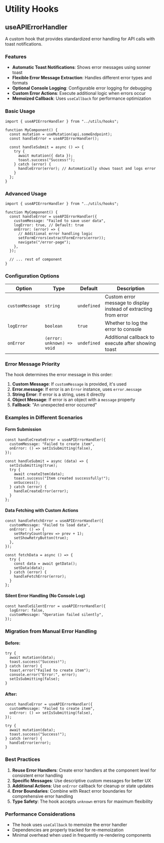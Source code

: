 # Utility Hooks

## useAPIErrorHandler

A custom hook that provides standardized error handling for API calls with toast notifications.

### Features

- **Automatic Toast Notifications**: Shows error messages using sonner toast
- **Flexible Error Message Extraction**: Handles different error types and formats
- **Optional Console Logging**: Configurable error logging for debugging
- **Custom Error Actions**: Execute additional logic when errors occur
- **Memoized Callback**: Uses `useCallback` for performance optimization

### Basic Usage

```tsx
import { useAPIErrorHandler } from "../utils/hooks";

function MyComponent() {
  const mutation = useMutation(api.someEndpoint);
  const handleError = useAPIErrorHandler();

  const handleSubmit = async () => {
    try {
      await mutation({ data });
      toast.success("Success!");
    } catch (error) {
      handleError(error); // Automatically shows toast and logs error
    }
  };
}
```

### Advanced Usage

```tsx
import { useAPIErrorHandler } from "../utils/hooks";

function MyComponent() {
  const handleError = useAPIErrorHandler({
    customMessage: "Failed to save user data",
    logError: true, // Default: true
    onError: (error) => {
      // Additional error handling logic
      setFormErrors(extractFormErrors(error));
      navigate("/error-page");
    },
  });

  // ... rest of component
}
```

### Configuration Options

| Option | Type | Default | Description |
|--------|------|---------|-------------|
| `customMessage` | `string` | `undefined` | Custom error message to display instead of extracting from error |
| `logError` | `boolean` | `true` | Whether to log the error to console |
| `onError` | `(error: unknown) => void` | `undefined` | Additional callback to execute after showing toast |

### Error Message Priority

The hook determines the error message in this order:

1. **Custom Message**: If `customMessage` is provided, it's used
2. **Error.message**: If error is an `Error` instance, uses `error.message`
3. **String Error**: If error is a string, uses it directly
4. **Object Message**: If error is an object with a `message` property
5. **Fallback**: "An unexpected error occurred"

### Examples in Different Scenarios

#### Form Submission
```tsx
const handleCreateError = useAPIErrorHandler({
  customMessage: "Failed to create item",
  onError: () => setIsSubmitting(false),
});

const handleSubmit = async (data) => {
  setIsSubmitting(true);
  try {
    await createItem(data);
    toast.success("Item created successfully!");
    onSuccess();
  } catch (error) {
    handleCreateError(error);
  }
};
```

#### Data Fetching with Custom Actions
```tsx
const handleFetchError = useAPIErrorHandler({
  customMessage: "Failed to load data",
  onError: () => {
    setRetryCount(prev => prev + 1);
    setShowRetryButton(true);
  },
});

const fetchData = async () => {
  try {
    const data = await getData();
    setData(data);
  } catch (error) {
    handleFetchError(error);
  }
};
```

#### Silent Error Handling (No Console Log)
```tsx
const handleSilentError = useAPIErrorHandler({
  logError: false,
  customMessage: "Operation failed silently",
});
```

### Migration from Manual Error Handling

#### Before:
```tsx
try {
  await mutation(data);
  toast.success("Success!");
} catch (error) {
  toast.error("Failed to create item");
  console.error("Error:", error);
  setIsSubmitting(false);
}
```

#### After:
```tsx
const handleError = useAPIErrorHandler({
  customMessage: "Failed to create item",
  onError: () => setIsSubmitting(false),
});

try {
  await mutation(data);
  toast.success("Success!");
} catch (error) {
  handleError(error);
}
```

### Best Practices

1. **Reuse Error Handlers**: Create error handlers at the component level for consistent error handling
2. **Specific Messages**: Use descriptive custom messages for better UX
3. **Additional Actions**: Use `onError` callback for cleanup or state updates
4. **Error Boundaries**: Combine with React error boundaries for comprehensive error handling
5. **Type Safety**: The hook accepts `unknown` errors for maximum flexibility

### Performance Considerations

- The hook uses `useCallback` to memoize the error handler
- Dependencies are properly tracked for re-memoization
- Minimal overhead when used in frequently re-rendering components 